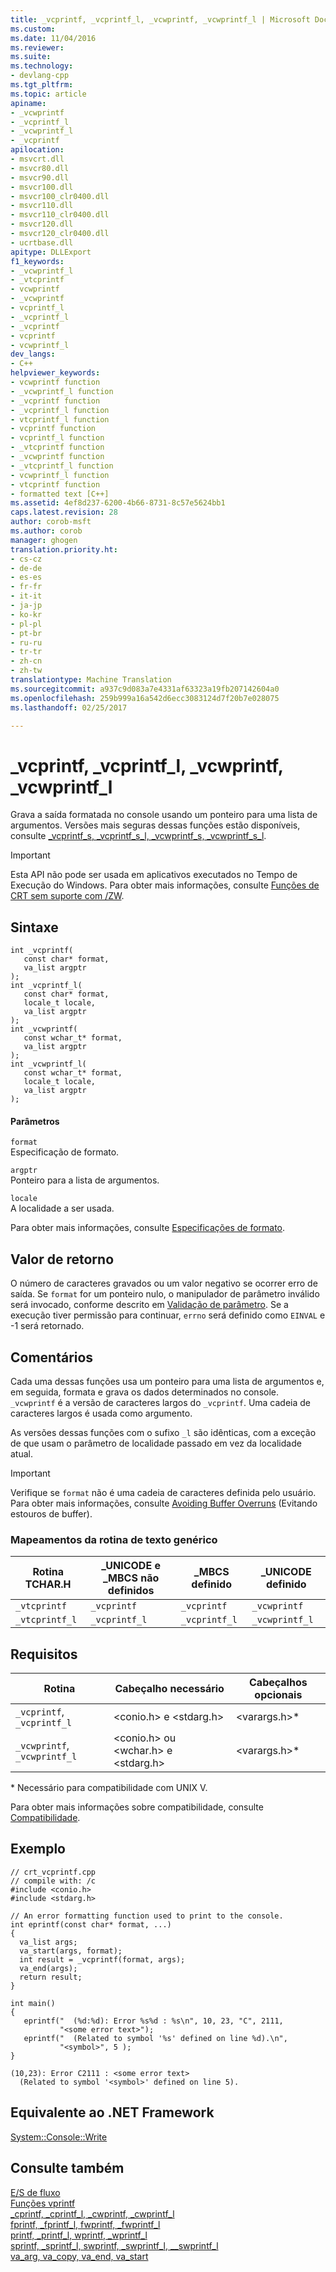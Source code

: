 ```yaml
---
title: _vcprintf, _vcprintf_l, _vcwprintf, _vcwprintf_l | Microsoft Docs
ms.custom: 
ms.date: 11/04/2016
ms.reviewer: 
ms.suite: 
ms.technology:
- devlang-cpp
ms.tgt_pltfrm: 
ms.topic: article
apiname:
- _vcwprintf
- _vcprintf_l
- _vcwprintf_l
- _vcprintf
apilocation:
- msvcrt.dll
- msvcr80.dll
- msvcr90.dll
- msvcr100.dll
- msvcr100_clr0400.dll
- msvcr110.dll
- msvcr110_clr0400.dll
- msvcr120.dll
- msvcr120_clr0400.dll
- ucrtbase.dll
apitype: DLLExport
f1_keywords:
- _vcwprintf_l
- _vtcprintf
- vcwprintf
- _vcwprintf
- vcprintf_l
- _vcprintf_l
- _vcprintf
- vcprintf
- vcwprintf_l
dev_langs:
- C++
helpviewer_keywords:
- vcwprintf function
- _vcwprintf_l function
- _vcprintf function
- _vcprintf_l function
- vtcprintf_l function
- vcprintf function
- vcprintf_l function
- _vtcprintf function
- _vcwprintf function
- _vtcprintf_l function
- vcwprintf_l function
- vtcprintf function
- formatted text [C++]
ms.assetid: 4ef8d237-6200-4b66-8731-8c57e5624bb1
caps.latest.revision: 28
author: corob-msft
ms.author: corob
manager: ghogen
translation.priority.ht:
- cs-cz
- de-de
- es-es
- fr-fr
- it-it
- ja-jp
- ko-kr
- pl-pl
- pt-br
- ru-ru
- tr-tr
- zh-cn
- zh-tw
translationtype: Machine Translation
ms.sourcegitcommit: a937c9d083a7e4331af63323a19fb207142604a0
ms.openlocfilehash: 259b999a16a542d6ecc3083124d7f20b7e028075
ms.lasthandoff: 02/25/2017

---
```

# <a name="vcprintf-vcprintfl-vcwprintf-vcwprintfl"></a>_vcprintf, _vcprintf_l, _vcwprintf, _vcwprintf_l
Grava a saída formatada no console usando um ponteiro para uma lista de argumentos. Versões mais seguras dessas funções estão disponíveis, consulte [_vcprintf_s, _vcprintf_s_l, _vcwprintf_s, _vcwprintf_s_l](../../c-runtime-library/reference/vcprintf-s-vcprintf-s-l-vcwprintf-s-vcwprintf-s-l.md).  
  
> [!IMPORTANT]
>  Esta API não pode ser usada em aplicativos executados no Tempo de Execução do Windows. Para obter mais informações, consulte [Funções de CRT sem suporte com /ZW](http://msdn.microsoft.com/library/windows/apps/jj606124.aspx).  
  
## <a name="syntax"></a>Sintaxe  
  
```  
int _vcprintf(  
   const char* format,  
   va_list argptr  
);  
int _vcprintf_l(  
   const char* format,  
   locale_t locale,  
   va_list argptr  
);  
int _vcwprintf(  
   const wchar_t* format,  
   va_list argptr  
);  
int _vcwprintf_l(  
   const wchar_t* format,  
   locale_t locale,  
   va_list argptr  
);  
```  
  
#### <a name="parameters"></a>Parâmetros  
 `format`  
 Especificação de formato.  
  
 `argptr`  
 Ponteiro para a lista de argumentos.  
  
 `locale`  
 A localidade a ser usada.  
  
 Para obter mais informações, consulte [Especificações de formato](../../c-runtime-library/format-specification-syntax-printf-and-wprintf-functions.md).  
  
## <a name="return-value"></a>Valor de retorno  
 O número de caracteres gravados ou um valor negativo se ocorrer erro de saída. Se `format` for um ponteiro nulo, o manipulador de parâmetro inválido será invocado, conforme descrito em [Validação de parâmetro](../../c-runtime-library/parameter-validation.md). Se a execução tiver permissão para continuar, `errno` será definido como `EINVAL` e -1 será retornado.  
  
## <a name="remarks"></a>Comentários  
 Cada uma dessas funções usa um ponteiro para uma lista de argumentos e, em seguida, formata e grava os dados determinados no console. `_vcwprintf` é a versão de caracteres largos do `_vcprintf`. Uma cadeia de caracteres largos é usada como argumento.  
  
 As versões dessas funções com o sufixo `_l` são idênticas, com a exceção de que usam o parâmetro de localidade passado em vez da localidade atual.  
  
> [!IMPORTANT]
>  Verifique se `format` não é uma cadeia de caracteres definida pelo usuário. Para obter mais informações, consulte [Avoiding Buffer Overruns](http://msdn.microsoft.com/library/windows/desktop/ms717795) (Evitando estouros de buffer).  
  
### <a name="generic-text-routine-mappings"></a>Mapeamentos da rotina de texto genérico  
  
|Rotina TCHAR.H|_UNICODE e _MBCS não definidos|_MBCS definido|_UNICODE definido|  
|---------------------|------------------------------------|--------------------|-----------------------|  
|`_vtcprintf`|`_vcprintf`|`_vcprintf`|`_vcwprintf`|  
|`_vtcprintf_l`|`_vcprintf_l`|`_vcprintf_l`|`_vcwprintf_l`|  
  
## <a name="requirements"></a>Requisitos  
  
|Rotina|Cabeçalho necessário|Cabeçalhos opcionais|  
|-------------|---------------------|----------------------|  
|`_vcprintf`, `_vcprintf_l`|\<conio.h> e \<stdarg.h>|\<varargs.h>*|  
|`_vcwprintf`, `_vcwprintf_l`|\<conio.h> ou \<wchar.h> e \<stdarg.h>|\<varargs.h>*|  
  
 \* Necessário para compatibilidade com UNIX V.  
  
 Para obter mais informações sobre compatibilidade, consulte [Compatibilidade](../../c-runtime-library/compatibility.md).  
  
## <a name="example"></a>Exemplo  
  
```  
// crt_vcprintf.cpp  
// compile with: /c  
#include <conio.h>  
#include <stdarg.h>  
  
// An error formatting function used to print to the console.  
int eprintf(const char* format, ...)  
{  
  va_list args;  
  va_start(args, format);  
  int result = _vcprintf(format, args);  
  va_end(args);  
  return result;  
}  
  
int main()  
{  
   eprintf("  (%d:%d): Error %s%d : %s\n", 10, 23, "C", 2111,  
           "<some error text>");  
   eprintf("  (Related to symbol '%s' defined on line %d).\n",  
           "<symbol>", 5 );  
}  
```  
  
```Output  
(10,23): Error C2111 : <some error text>  
  (Related to symbol '<symbol>' defined on line 5).  
```  
  
## <a name="net-framework-equivalent"></a>Equivalente ao .NET Framework  
 [System::Console::Write](https://msdn.microsoft.com/en-us/library/system.console.write.aspx)  
  
## <a name="see-also"></a>Consulte também  
 [E/S de fluxo](../../c-runtime-library/stream-i-o.md)   
 [Funções vprintf](../../c-runtime-library/vprintf-functions.md)   
 [_cprintf, _cprintf_l, _cwprintf, _cwprintf_l](../../c-runtime-library/reference/cprintf-cprintf-l-cwprintf-cwprintf-l.md)   
 [fprintf, _fprintf_l, fwprintf, _fwprintf_l](../../c-runtime-library/reference/fprintf-fprintf-l-fwprintf-fwprintf-l.md)   
 [printf, _printf_l, wprintf, _wprintf_l](../../c-runtime-library/reference/printf-printf-l-wprintf-wprintf-l.md)   
 [sprintf, _sprintf_l, swprintf, _swprintf_l, \__swprintf_l](../../c-runtime-library/reference/sprintf-sprintf-l-swprintf-swprintf-l-swprintf-l.md)   
 [va_arg, va_copy, va_end, va_start](../../c-runtime-library/reference/va-arg-va-copy-va-end-va-start.md)

